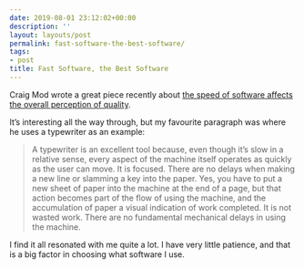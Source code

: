 ```yaml
---
date: 2019-08-01 23:12:02+00:00
description: ''
layout: layouts/post
permalink: fast-software-the-best-software/
tags:
- post
title: Fast Software, the Best Software
---
```


<p>Craig Mod wrote a great piece recently about <a href="https://craigmod.com/essays/fast_software/">the speed of software affects the overall perception of quality</a>.</p>
<p>It&#8217;s interesting all the way through, but my favourite paragraph was where he uses a typewriter as an example:</p>
<blockquote><p>
  A typewriter is an excellent tool because, even though it’s slow in a relative sense, every aspect of the machine itself operates as quickly as the user can move. It is focused. There are no delays when making a new line or slamming a key into the paper. Yes, you have to put a new sheet of paper into the machine at the end of a page, but that action becomes part of the flow of using the machine, and the accumulation of paper a visual indication of work completed. It is not wasted work. There are no fundamental mechanical delays in using the machine.
</p></blockquote>
<p>I find it all resonated with me quite a lot. I have very little patience, and that is a big factor in choosing what software I use.</p>
